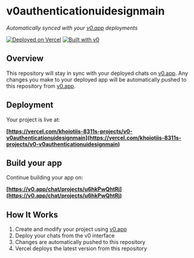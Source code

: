 # v0authenticationuidesignmain

*Automatically synced with your [v0.app](https://v0.app) deployments*

[![Deployed on Vercel](https://img.shields.io/badge/Deployed%20on-Vercel-black?style=for-the-badge&logo=vercel)](https://vercel.com/khoiotiis-8311s-projects/v0-v0authenticationuidesignmain)
[![Built with v0](https://img.shields.io/badge/Built%20with-v0.app-black?style=for-the-badge)](https://v0.app/chat/projects/u6hkPwQhtRj)

## Overview

This repository will stay in sync with your deployed chats on [v0.app](https://v0.app).
Any changes you make to your deployed app will be automatically pushed to this repository from [v0.app](https://v0.app).

## Deployment

Your project is live at:

**[https://vercel.com/khoiotiis-8311s-projects/v0-v0authenticationuidesignmain](https://vercel.com/khoiotiis-8311s-projects/v0-v0authenticationuidesignmain)**

## Build your app

Continue building your app on:

**[https://v0.app/chat/projects/u6hkPwQhtRj](https://v0.app/chat/projects/u6hkPwQhtRj)**

## How It Works

1. Create and modify your project using [v0.app](https://v0.app)
2. Deploy your chats from the v0 interface
3. Changes are automatically pushed to this repository
4. Vercel deploys the latest version from this repository